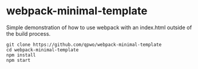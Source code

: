 # webpack-minimal-template

Simple demonstration of how to use webpack with an index.html outside of the build process.

```shell
git clone https://github.com/qpwo/webpack-minimal-template
cd webpack-minimal-template
npm install
npm start
```
